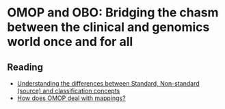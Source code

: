 # OMOP and OBO: Bridging the chasm between the clinical and genomics world once and for all


## Reading

- [Understanding the differences between Standard, Non-standard (source) and classification concepts](https://www.ohdsi.org/web/wiki/doku.php?id=documentation:vocabulary:standard_classification_and_source_concepts)
- [How does OMOP deal with mappings?](https://www.ohdsi.org/web/wiki/doku.php?id=documentation:vocabulary:mapping)




